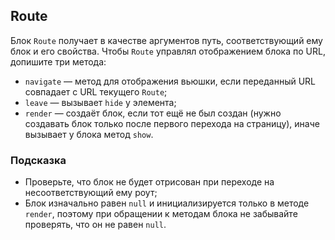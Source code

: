## Route ##
Блок `Route` получает в качестве аргументов путь, соответствующий ему блок и его свойства. Чтобы `Route` управлял отображением блока по URL, допишите три метода:
* `navigate` — метод для отображения вьюшки, если переданный URL совпадает с URL текущего `Route`;
* `leave` — вызывает `hide` у элемента;
* `render` — создаёт блок, если тот ещё не был создан (нужно создавать блок только после первого перехода на страницу), иначе вызывает у блока метод `show`.

### Подсказка ###
* Проверьте, что блок не будет отрисован при переходе на несоответствующий ему роут;
* Блок изначально равен `null` и инициализируется только в методе `render`, поэтому при обращении к методам блока не забывайте проверять, что он не равен `null`.